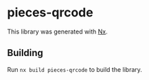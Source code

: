 # pieces-qrcode

This library was generated with [Nx](https://nx.dev).

## Building

Run `nx build pieces-qrcode` to build the library.
